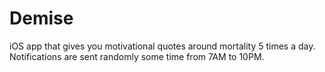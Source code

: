# Demise

iOS app that gives you motivational quotes around mortality 5 times a day. Notifications are sent randomly some time from 7AM to 10PM.


